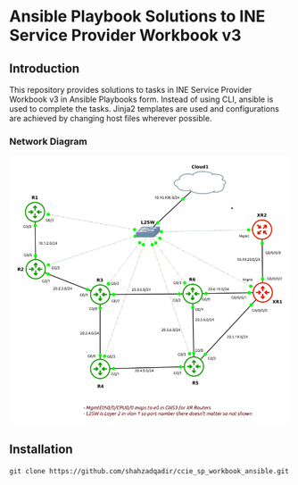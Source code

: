 # Ansible Playbook Solutions to INE Service Provider Workbook v3

## Introduction

This repository provides solutions to tasks in INE Service Provider Workbook v3 in Ansible Playbooks form. Instead of using CLI, ansible is used to complete the tasks. Jinja2 templates are used and configurations are achieved by changing host files wherever possible.

### Network Diagram

![1711700268781](image/README/1711700268781.png)

## Installation

```
git clone https://github.com/shahzadqadir/ccie_sp_workbook_ansible.git
```
